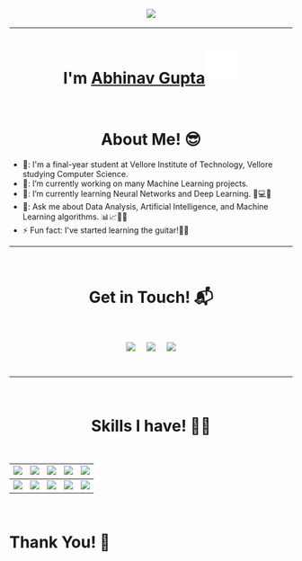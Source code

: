 <p align="center">
  <img src="https://miro.medium.com/max/2048/1*OohqW5DGh9CQS4hLY5FXzA.png" height="150"/>
</p>
<hr>
<h1 align="center">I'm <a href="https://abhinavg-1010.github.io/">Abhinav Gupta<a><img src="https://github.com/Kathryn-Jie/Kathryn-Jie/blob/main/wave.gif" width="60px"/></h1>
<Br>
<h1 align="center">About Me! 😎</h1>

- 🏫: I'm a final-year student at Vellore Institute of Technology, Vellore studying Computer Science.
- 🔭: I’m currently working on many Machine Learning projects.
- 🌱: I’m currently learning Neural Networks and Deep Learning. 🧠💻🤖
- 💬: Ask me about Data Analysis, Artificial Intelligence, and Machine Learning algorithms. 📊📈🤖🧠
- ⚡  Fun fact: I've started learning the guitar!🎸🎶
  
<hr>
<Br>
<h1 align="center">Get in Touch! 📬</h1>
<Br>
<p align="center">
<a href="https://www.linkedin.com/in/abhinav-gupta-225b35193/" target="blank"><img align="center" src="https://img.shields.io/badge/Abhinav%20Gupta-0077B5?style=for-the-badge&logo=linkedin&logoColor=white" /></a> &nbsp;&nbsp;&nbsp;  <a href="mailto:guptaabhinav2205@gmail.com" target="blank"><img align="center" src="https://img.shields.io/badge/guptaabhinav2205@gmail.com-D14836?style=for-the-badge&logo=gmail&logoColor=white" /></a>    &nbsp;&nbsp;&nbsp;       <a href="https://www.github.com/AbhinavG-1010" target="blank"><img align="center" src="https://img.shields.io/badge/AbhinavG-100000?style=for-the-badge&logo=github&logoColor=white" /></a>
</p>
  
<Br>
<hr>
<Br>
<h1 align="center">Skills I have! 🤸‍♂</h1>
<Br>
  
|![](https://img.shields.io/badge/Machine%20Learning-brightgreen?style=for-the-badge)|![](https://img.shields.io/badge/ML-Supervized%20Learning-brightgreen?style=for-the-badge)|![](https://img.shields.io/badge/ML-Unsupervized%20Learning-brightgreen?style=for-the-badge)|![](https://img.shields.io/badge/Web%20Scraping-red?style=for-the-badge)|![](https://img.shields.io/badge/Dashboards-red?style=for-the-badge)|
|---|---|---|---|---|
|![](https://img.shields.io/badge/Data%20Science-blue?style=for-the-badge)|![](https://img.shields.io/badge/DS-Data%20Cleaning-blue?style=for-the-badge)|![](https://img.shields.io/badge/DS-Data%20Analysis-blue?style=for-the-badge)|![](https://img.shields.io/badge/DS-Data%20Visualization-blue?style=for-the-badge)|![](https://img.shields.io/badge/And%20More!-yellow?style=for-the-badge)|


<Br>
<h1>Thank You! 🤵 </h1>
